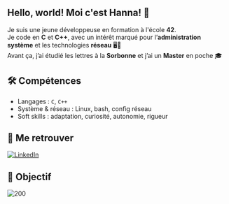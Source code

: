 ## Hello, world! Moi c'est Hanna!   :wave:

Je suis une jeune développeuse en formation à l'école **42**.  
Je code en **C** et **C++**, avec un intérêt marqué pour l’**administration système** et les technologies **réseau** 🖥️🔧  
Avant ça, j’ai étudié les lettres à la **Sorbonne** et j’ai un **Master** en poche 🎓


## 🛠️ Compétences

- Langages : `C`, `C++`
- Système & réseau : Linux, bash, config réseau
- Soft skills : adaptation, curiosité, autonomie, rigueur


## 🔗 Me retrouver

[![LinkedIn](https://img.shields.io/badge/LinkedIn-0A66C2?style=flat&logo=linkedin&logoColor=white)](https://www.linkedin.com/in/hanna-sharameta-a29021250/)


## 🎯 Objectif


![200](https://github.com/user-attachments/assets/2921d1a4-7ead-4eb1-84ce-1b9a4869529b)

